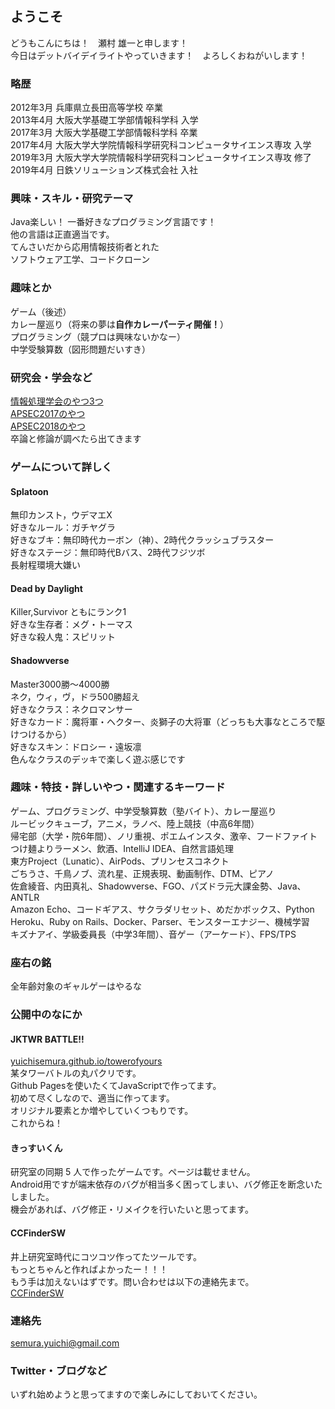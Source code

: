 ## ようこそ
どうもこんにちは！　瀬村 雄一と申します！  
今日はデットバイデイライトやっていきます！　よろしくおねがいします！

### 略歴
2012年3月 兵庫県立長田高等学校 卒業  
2013年4月 大阪大学基礎工学部情報科学科 入学  
2017年3月 大阪大学基礎工学部情報科学科 卒業  
2017年4月 大阪大学大学院情報科学研究科コンピュータサイエンス専攻 入学  
2019年3月 大阪大学大学院情報科学研究科コンピュータサイエンス専攻 修了  
2019年4月 日鉄ソリューションズ株式会社 入社  

### 興味・スキル・研究テーマ
Java楽しい！ 一番好きなプログラミング言語です！  
他の言語は正直適当です。  
てんさいだから応用情報技術者とれた  
ソフトウェア工学、コードクローン  

### 趣味とか
ゲーム（後述）  
カレー屋巡り（将来の夢は**自作カレーパーティ開催！**）  
プログラミング（競プロは興味ないかなー）  
中学受験算数（図形問題だいすき）  

### 研究会・学会など
[情報処理学会のやつ3つ](https://ipsj.ixsq.nii.ac.jp/ej/index.php?action=pages_view_main&active_action=repository_view_main_item_snippet&pn=1&count=20&order=16&lang=japanese&creator=yuichi+semura&page_id=13&block_id=8)  
[APSEC2017のやつ](https://ieeexplore.ieee.org/document/8305997/)  
[APSEC2018のやつ](http://sel.ist.osaka-u.ac.jp/lab-db/betuzuri/archive/1139/1139.pdf)  
卒論と修論が調べたら出てきます

### ゲームについて詳しく
#### Splatoon
無印カンスト，ウデマエX  
好きなルール：ガチヤグラ  
好きなブキ：無印時代カーボン（神）、2時代クラッシュブラスター  
好きなステージ：無印時代Bバス、2時代フジツボ  
長射程環境大嫌い  

#### Dead by Daylight
Killer,Survivor ともにランク1  
好きな生存者：メグ・トーマス  
好きな殺人鬼：スピリット  

#### Shadowverse
Master3000勝～4000勝  
ネク，ウィ，ヴ，ドラ500勝超え  
好きなクラス：ネクロマンサー  
好きなカード：魔将軍・ヘクター、炎獅子の大将軍（どっちも大事なところで駆けつけるから）  
好きなスキン：ドロシー・遠坂凛  
色んなクラスのデッキで楽しく遊ぶ感じです  

### 趣味・特技・詳しいやつ・関連するキーワード
ゲーム、プログラミング、中学受験算数（塾バイト）、カレー屋巡り  
ルービックキューブ，アニメ，ラノベ、陸上競技（中高6年間）  
帰宅部（大学・院6年間）、ノリ重視、ポエムインスタ、激辛、フードファイト  
つけ麺よりラーメン、飲酒、IntelliJ IDEA、自然言語処理  
東方Project（Lunatic）、AirPods、プリンセスコネクト  
ごちうさ、千鳥ノブ、流れ星、正規表現、動画制作、DTM、ピアノ  
佐倉綾音、内田真礼、Shadowverse、FGO、パズドラ元大課金勢、Java、ANTLR  
Amazon Echo、コードギアス、サクラダリセット、めだかボックス、Python  
Heroku、Ruby on Rails、Docker、Parser、モンスターエナジー、機械学習  
キズナアイ、学級委員長（中学3年間）、音ゲー（アーケード）、FPS/TPS

### 座右の銘
全年齢対象のギャルゲーはやるな

### 公開中のなにか
#### JKTWR BATTLE!!
[yuichisemura.github.io/towerofyours](https://yuichisemura.github.io/towerofyours/)  
某タワーバトルの丸パクリです。  
Github Pagesを使いたくてJavaScriptで作ってます。  
初めて尽くしなので、適当に作ってます。  
オリジナル要素とか増やしていくつもりです。  
これからね！

#### きっすいくん
研究室の同期 5 人で作ったゲームです。ページは載せません。  
Android用ですが端末依存のバグが相当多く困ってしまい、バグ修正を断念いたしました。  
機会があれば、バグ修正・リメイクを行いたいと思ってます。

#### CCFinderSW
井上研究室時代にコツコツ作ってたツールです。  
もっとちゃんと作ればよかったー！！！    
もう手は加えないはずです。問い合わせは以下の連絡先まで。  
[CCFinderSW](https://github.com/YuichiSemura/CCFinderSW)

### 連絡先
semura.yuichi@gmail.com

### Twitter・ブログなど
いずれ始めようと思ってますので楽しみにしておいてください。
